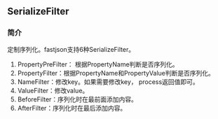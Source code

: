 ## SerializeFilter

### 简介

定制序列化。fastjson支持6种SerializeFilter。

1. PropertyPreFilter： 根据PropertyName判断是否序列化。
2. PropertyFilter：根据PropertyName和PropertyValue判断是否序列化。
3. NameFilter：修改key。如果需要修改key， process返回值即可。
4. ValueFilter：修改value。
5. BeforeFilter：序列化时在最前面添加内容。
6. AfterFilter：序列化时在最后添加内容。